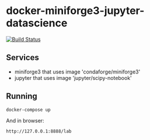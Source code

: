 # docker-miniforge3-jupyter-datascience

[![Build Status](https://travis-ci.org/joemccann/dillinger.svg?branch=master)](https://github.com/EquinetPaul/docker-miniforge3-jupyter-datascience) 

## Services
- miniforge3 that uses image 'condaforge/miniforge3'
- jupyter that uses image 'jupyter/scipy-notebook'

## Running
```sh
docker-compose up
```
And in browser: 

```sh
http://127.0.0.1:8888/lab
```
